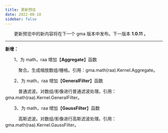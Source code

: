 ```yaml
---
title: 更新预览
date: 2022-08-10
sidebar: false
---
```


&emsp;　更新预览中的新内容将在下一个 gma 版本中发布。下一版本 **1.0.11** 。

---

<font color="#616AE5"><i class="fas fa-award"></i></font> **新增：**

&emsp;　1、为 math，raa 增加【**Aggregate**】函数

&emsp;　　聚合。生成缩放数组/栅格。引用：gma.math(raa).Kernel.Aggregate。

&emsp;　2、为 math，raa 增加【**GeneralFilter**】函数

&emsp;　　普通滤波。对数组/影像进行普通滤波处理。引用：gma.math(raa).Kernel.GeneralFilter。

&emsp;　3、为 math，raa 增加【**GaussFilter**】函数

&emsp;　　高斯滤波。对数组/影像进行高斯滤波处理。引用：gma.math(raa).Kernel.GaussFilter。